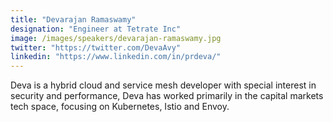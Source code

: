 ```yaml
---
title: "Devarajan Ramaswamy"
designation: "Engineer at Tetrate Inc"
image: /images/speakers/devarajan-ramaswamy.jpg
twitter: "https://twitter.com/DevaAvy"
linkedin: "https://www.linkedin.com/in/prdeva/"
---
```


Deva is a hybrid cloud and service mesh developer with special interest in security and performance, Deva has worked primarily in the capital markets tech space, focusing on Kubernetes, Istio and Envoy.